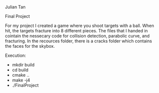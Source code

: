 Julian Tan

Final Project

For my project I created a game where you shoot targets with a ball. When hit, the targets fracture into 8 different pieces. The files that I handed in cointain the nessecary code for collision detection, parabolic curve, and fracturing. In the recources folder, there is a cracks folder which contains the faces for the skybox.

Execution:
* mkdir build
* cd build
* cmake ..
* make -j4
* ./FinalProject


